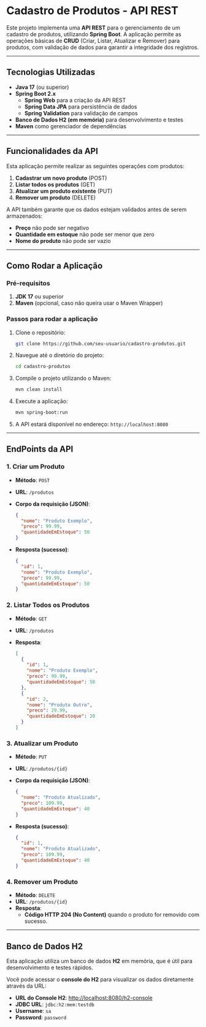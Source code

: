 
# Cadastro de Produtos - API REST

Este projeto implementa uma **API REST** para o gerenciamento de um cadastro de produtos, utilizando **Spring Boot**. A aplicação permite as operações básicas de **CRUD** (Criar, Listar, Atualizar e Remover) para produtos, com validação de dados para garantir a integridade dos registros.

---

## Tecnologias Utilizadas

- **Java 17** (ou superior)
- **Spring Boot 2.x**
  - **Spring Web** para a criação da API REST
  - **Spring Data JPA** para persistência de dados
  - **Spring Validation** para validação de campos
- **Banco de Dados H2 (em memória)** para desenvolvimento e testes
- **Maven** como gerenciador de dependências

---

## Funcionalidades da API

Esta aplicação permite realizar as seguintes operações com produtos:

1. **Cadastrar um novo produto** (POST)
2. **Listar todos os produtos** (GET)
3. **Atualizar um produto existente** (PUT)
4. **Remover um produto** (DELETE)

A API também garante que os dados estejam validados antes de serem armazenados:

- **Preço** não pode ser negativo
- **Quantidade em estoque** não pode ser menor que zero
- **Nome do produto** não pode ser vazio

---

## Como Rodar a Aplicação

### Pré-requisitos

1. **JDK 17** ou superior
2. **Maven** (opcional, caso não queira usar o Maven Wrapper)

### Passos para rodar a aplicação

1. Clone o repositório:

   ```bash
   git clone https://github.com/seu-usuario/cadastro-produtos.git
   ```

2. Navegue até o diretório do projeto:

   ```bash
   cd cadastro-produtos
   ```

3. Compile o projeto utilizando o Maven:

   ```bash
   mvn clean install
   ```

4. Execute a aplicação:

   ```bash
   mvn spring-boot:run
   ```

5. A API estará disponível no endereço: `http://localhost:8080`

---

## EndPoints da API

### 1. Criar um Produto

- **Método**: `POST`
- **URL**: `/produtos`
- **Corpo da requisição (JSON)**:

   ```json
   {
     "nome": "Produto Exemplo",
     "preco": 99.99,
     "quantidadeEmEstoque": 50
   }
   ```

- **Resposta (sucesso)**:

   ```json
   {
     "id": 1,
     "nome": "Produto Exemplo",
     "preco": 99.99,
     "quantidadeEmEstoque": 50
   }
   ```

### 2. Listar Todos os Produtos

- **Método**: `GET`
- **URL**: `/produtos`
- **Resposta**:

   ```json
   [
     {
       "id": 1,
       "nome": "Produto Exemplo",
       "preco": 99.99,
       "quantidadeEmEstoque": 50
     },
     {
       "id": 2,
       "nome": "Produto Outro",
       "preco": 29.99,
       "quantidadeEmEstoque": 20
     }
   ]
   ```

### 3. Atualizar um Produto

- **Método**: `PUT`
- **URL**: `/produtos/{id}`
- **Corpo da requisição (JSON)**:

   ```json
   {
     "nome": "Produto Atualizado",
     "preco": 109.99,
     "quantidadeEmEstoque": 40
   }
   ```

- **Resposta (sucesso)**:

   ```json
   {
     "id": 1,
     "nome": "Produto Atualizado",
     "preco": 109.99,
     "quantidadeEmEstoque": 40
   }
   ```

### 4. Remover um Produto

- **Método**: `DELETE`
- **URL**: `/produtos/{id}`
- **Resposta**:
  - **Código HTTP 204 (No Content)** quando o produto for removido com sucesso.

---

## Banco de Dados H2

Esta aplicação utiliza um banco de dados **H2** em memória, que é útil para desenvolvimento e testes rápidos.

Você pode acessar o **console do H2** para visualizar os dados diretamente através da URL:

- **URL do Console H2**: [http://localhost:8080/h2-console](http://localhost:8080/h2-console)
- **JDBC URL**: `jdbc:h2:mem:testdb`
- **Username**: `sa`
- **Password**: `password`








